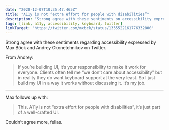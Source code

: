 ```yaml
---
date: "2020-12-07T10:35:47.465Z"
title: "A11y is not “extra effort for people with disabilities”"
description: "Strong agree with these sentiments on accessibility expressed by Max Böck and Andrey Okonetchnikov on Twitter."
tags: [link, a11y, accessibility, keyboard, twitter]
linkTarget: "https://twitter.com/mxbck/status/1335522161776332800"
---
```

Strong agree with these sentiments regarding accessibility expressed by Max Böck and Andrey Okonetchnikov on Twitter.

From Andrey:

> If you’re building UI, it’s your responsibility to make it work for everyone. Clients often tell me “we don’t care about accessibility” but in reality they do want keyboard support at the very least. So I just build my UI in a way it works without discussing it. It’s my job.
---

Max follows up with:

> This. A11y is not “extra effort for people with disabilities”, it‘s just part of a well-crafted UI.

Couldn’t agree more, fellas.
